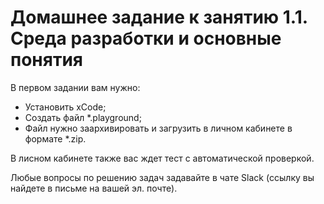 # Домашнее задание к занятию 1.1. Среда разработки и основные понятия

В первом задании вам нужно:
- Установить xCode;
- Создать файл *.playground; 
- Файл нужно заархивировать и загрузить в личном кабинете в формате *.zip.

В лисном кабинете также вас ждет тест с автоматической проверкой.

Любые вопросы по решению задач задавайте в чате Slack (ссылку вы найдете в письме на вашей эл. почте).
